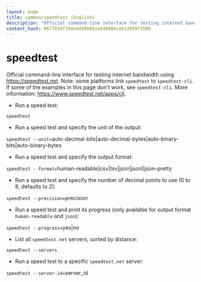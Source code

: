 ```yaml
---
layout: page
title: common/speedtest (English)
description: "Official command-line interface for testing internet bandwidth using https://speedtest.net."
content_hash: 0677816f344edd40b83aa840804ce6126997350b
---
```

# speedtest

Official command-line interface for testing internet bandwidth using https://speedtest.net.
Note: some platforms link `speedtest` to `speedtest-cli`. If some of the examples in this page don't work, see `speedtest-cli`.
More information: <https://www.speedtest.net/apps/cli>.

- Run a speed test:

`speedtest`

- Run a speed test and specify the unit of the output:

`speedtest --unit=`<span class="tldr-var badge badge-pill bg-dark-lm bg-white-dm text-white-lm text-dark-dm font-weight-bold">auto-decimal-bits|auto-decimal-bytes|auto-binary-bits|auto-binary-bytes</span>

- Run a speed test and specify the output format:

`speedtest --format=`<span class="tldr-var badge badge-pill bg-dark-lm bg-white-dm text-white-lm text-dark-dm font-weight-bold">human-readable|csv|tsv|json|jsonl|json-pretty</span>

- Run a speed test and specify the number of decimal points to use (0 to 8, defaults to 2):

`speedtest --precision=`<span class="tldr-var badge badge-pill bg-dark-lm bg-white-dm text-white-lm text-dark-dm font-weight-bold">precision</span>

- Run a speed test and print its progress (only available for output format `human-readable` and `json`):

`speedtest --progress=`<span class="tldr-var badge badge-pill bg-dark-lm bg-white-dm text-white-lm text-dark-dm font-weight-bold">yes|no</span>

- List all `speedtest.net` servers, sorted by distance:

`speedtest --servers`

- Run a speed test to a specific `speedtest.net` server:

`speedtest --server-id=`<span class="tldr-var badge badge-pill bg-dark-lm bg-white-dm text-white-lm text-dark-dm font-weight-bold">server_id</span>
